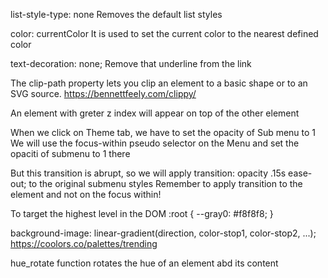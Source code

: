 list-style-type: none 
Removes the default list styles

color: currentColor
It is used to set the current color to the nearest defined color

text-decoration: none;
Remove that underline from the link

The clip-path property lets you clip an element to a basic shape or to an SVG source.
https://bennettfeely.com/clippy/

An element with greter z index will appear on top of the other element

When we click on Theme tab, we have to set the opacity of Sub menu to 1
We will use the focus-within pseudo selector on the Menu
and set the opaciti of submenu to 1 there

But this transition is abrupt, so we will apply transition: opacity .15s ease-out; to the original submenu styles
Remember to apply transition to the element and not on the focus within!

To target the highest level in the DOM
:root {
    --gray0: #f8f8f8;
}


background-image: linear-gradient(direction, color-stop1, color-stop2, ...);
https://coolors.co/palettes/trending


hue_rotate function rotates the hue of an element abd its content 
